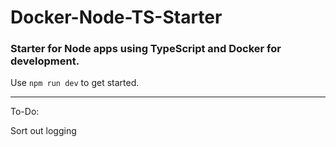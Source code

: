# Docker-Node-TS-Starter

### Starter for Node apps using TypeScript and Docker for development.

Use ```npm run dev``` to get started.

---

To-Do:  
  
Sort out logging